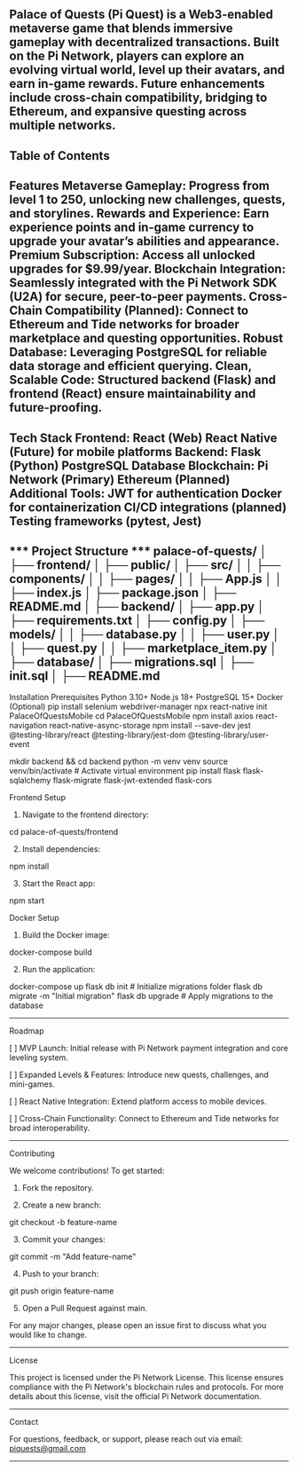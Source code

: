 Palace of Quests (Pi Quest) is a Web3-enabled metaverse game that blends immersive gameplay with decentralized transactions. Built on the Pi Network, players can explore an evolving virtual world, level up their avatars, and earn in-game rewards. Future enhancements include cross-chain compatibility, bridging to Ethereum, and expansive questing across multiple networks.
---
Table of Contents
---
Features
Metaverse Gameplay: Progress from level 1 to 250, unlocking new challenges, quests, and storylines.
Rewards and Experience: Earn experience points and in-game currency to upgrade your avatar’s abilities and appearance.
Premium Subscription: Access all unlocked upgrades for $9.99/year.
Blockchain Integration: Seamlessly integrated with the Pi Network SDK (U2A) for secure, peer-to-peer payments.
Cross-Chain Compatibility (Planned): Connect to Ethereum and Tide networks for broader marketplace and questing opportunities.
Robust Database: Leveraging PostgreSQL for reliable data storage and efficient querying.
Clean, Scalable Code: Structured backend (Flask) and frontend (React) ensure maintainability and future-proofing.
---
Tech Stack
Frontend:
React (Web)
React Native (Future) for mobile platforms
Backend:
Flask (Python)
PostgreSQL Database
Blockchain:
Pi Network (Primary)
Ethereum (Planned)
Additional Tools:
JWT for authentication
Docker for containerization
CI/CD integrations (planned)
Testing frameworks (pytest, Jest) 
---
*** Project Structure ***
palace-of-quests/
│
├── frontend/
│   ├── public/
│   ├── src/
│   │   ├── components/
│   │   ├── pages/
│   │   ├── App.js
│   │   ├── index.js
│   ├── package.json
│   ├── README.md
│
├── backend/
│   ├── app.py
│   ├── requirements.txt
│   ├── config.py
│   ├── models/
│   │   ├── database.py
│   │   ├── user.py
│   │   ├── quest.py
│   │   ├── marketplace_item.py
│
├── database/
│   ├── migrations.sql
│   ├── init.sql
│
├── README.md
---
Installation
Prerequisites
Python 3.10+
Node.js 18+
PostgreSQL 15+
Docker (Optional)
pip install selenium webdriver-manager
npx react-native init PalaceOfQuestsMobile
cd PalaceOfQuestsMobile
npm install axios react-navigation react-native-async-storage
npm install --save-dev jest @testing-library/react @testing-library/jest-dom @testing-library/user-event

mkdir backend && cd backend
python -m venv venv
source venv/bin/activate  # Activate virtual environment
pip install flask flask-sqlalchemy flask-migrate flask-jwt-extended flask-cors

Frontend Setup

1. Navigate to the frontend directory:

cd palace-of-quests/frontend


2. Install dependencies:

npm install


3. Start the React app:

npm start



Docker Setup

1. Build the Docker image:

docker-compose build


2. Run the application:

docker-compose up
flask db init        # Initialize migrations folder
flask db migrate -m "Initial migration"
flask db upgrade     # Apply migrations to the database




---

Roadmap

[ ] MVP Launch: Initial release with Pi Network payment integration and core leveling system.

[ ] Expanded Levels & Features: Introduce new quests, challenges, and mini-games.

[ ] React Native Integration: Extend platform access to mobile devices.

[ ] Cross-Chain Functionality: Connect to Ethereum and Tide networks for broad interoperability.



---

Contributing

We welcome contributions! To get started:

1. Fork the repository.


2. Create a new branch:

git checkout -b feature-name


3. Commit your changes:

git commit -m "Add feature-name"


4. Push to your branch:

git push origin feature-name


5. Open a Pull Request against main.



For any major changes, please open an issue first to discuss what you would like to change.


---

License

This project is licensed under the Pi Network License. This license ensures compliance with the Pi Network's blockchain rules and protocols. For more details about this license, visit the official Pi Network documentation.


---

Contact

For questions, feedback, or support, please reach out via email:
piquests@gmail.com


---
